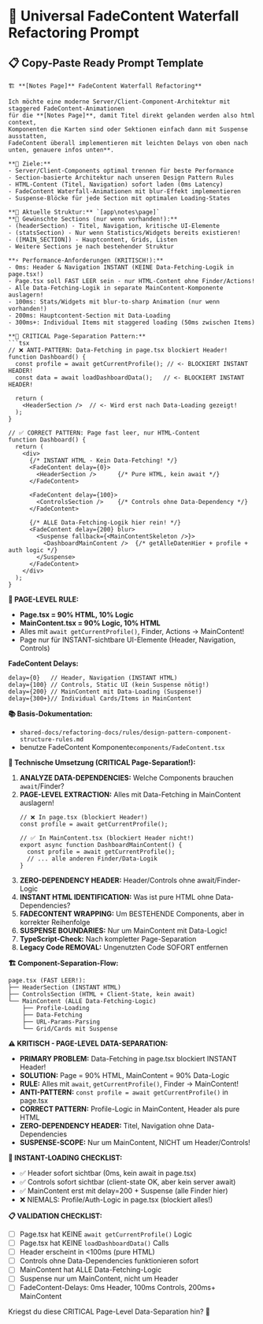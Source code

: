 # 🎨 Universal FadeContent Waterfall Refactoring Prompt

## 📋 Copy-Paste Ready Prompt Template

```
🏗️ **[Notes Page]** FadeContent Waterfall Refactoring**

Ich möchte eine moderne Server/Client-Component-Architektur mit staggered FadeContent-Animationen 
für die **[Notes Page]**, damit Titel direkt gelanden werden also html context, 
Komponenten die Karten sind oder Sektionen einfach dann mit Suspense ausstatten, 
FadeContent überall implementieren mit leichten Delays von oben nach unten, genauere infos unten**. 

**🎯 Ziele:**
- Server/Client-Components optimal trennen für beste Performance
- Section-basierte Architektur nach unseren Design Pattern Rules  
- HTML-Content (Titel, Navigation) sofort laden (0ms Latency)
- FadeContent Waterfall-Animationen mit blur-Effekt implementieren
- Suspense-Blöcke für jede Section mit optimalen Loading-States

**📁 Aktuelle Struktur:** `[app\notes\page]`
**🎨 Gewünschte Sections (nur wenn vorhanden!):**
- (headerSection) - Titel, Navigation, kritische UI-Elemente
- (statsSection) - Nur wenn Statistics/Widgets bereits existieren! 
- ([MAIN_SECTION]) - Hauptcontent, Grids, Listen
- Weitere Sections je nach bestehender Struktur

**⚡ Performance-Anforderungen (KRITISCH!):**
- 0ms: Header & Navigation INSTANT (KEINE Data-Fetching-Logik in page.tsx!)
- Page.tsx soll FAST LEER sein - nur HTML-Content ohne Finder/Actions!
- Alle Data-Fetching-Logik in separate MainContent-Komponente auslagern!
- 100ms: Stats/Widgets mit blur-to-sharp Animation (nur wenn vorhanden!)
- 200ms: Hauptcontent-Section mit Data-Loading
- 300ms+: Individual Items mit staggered loading (50ms zwischen Items)

**🌊 CRITICAL Page-Separation Pattern:**
```tsx
// ❌ ANTI-PATTERN: Data-Fetching in page.tsx blockiert Header!
function Dashboard() {
  const profile = await getCurrentProfile(); // <- BLOCKIERT INSTANT HEADER!
  const data = await loadDashboardData();   // <- BLOCKIERT INSTANT HEADER!
  
  return (
    <HeaderSection />  // <- Wird erst nach Data-Loading gezeigt!
  );
}

// ✅ CORRECT PATTERN: Page fast leer, nur HTML-Content
function Dashboard() {
  return (
    <div>
      {/* INSTANT HTML - Kein Data-Fetching! */}
      <FadeContent delay={0}>
        <HeaderSection />      {/* Pure HTML, kein await */}
      </FadeContent>
      
      <FadeContent delay={100}>
        <ControlsSection />    {/* Controls ohne Data-Dependency */}
      </FadeContent>
      
      {/* ALLE Data-Fetching-Logik hier rein! */}
      <FadeContent delay={200} blur>
        <Suspense fallback={<MainContentSkeleton />}>
          <DashboardMainContent />  {/* getAlleDatenHier + profile + auth logic */}
        </Suspense>
      </FadeContent>
    </div>
  );
}
```

**🚨 PAGE-LEVEL RULE:**
- **Page.tsx = 90% HTML, 10% Logic**
- **MainContent.tsx = 90% Logic, 10% HTML**
- Alles mit `await getCurrentProfile()`, Finder, Actions → MainContent!
- Page nur für INSTANT-sichtbare UI-Elemente (Header, Navigation, Controls)

**FadeContent Delays:**
```tsx
delay={0}   // Header, Navigation (INSTANT HTML)
delay={100} // Controls, Static UI (kein Suspense nötig!)
delay={200} // MainContent mit Data-Loading (Suspense!)
delay={300+}// Individual Cards/Items in MainContent
```

**📚 Basis-Dokumentation:**
- `shared-docs/refactoring-docs/rules/design-pattern-component-structure-rules.md`
- benutze FadeContent Komponente`components/FadeContent.tsx`

**🔧 Technische Umsetzung (CRITICAL Page-Separation!):**
1. **ANALYZE DATA-DEPENDENCIES:** Welche Components brauchen `await`/Finder?
2. **PAGE-LEVEL EXTRACTION:** Alles mit Data-Fetching in MainContent auslagern!
   ```tsx
   // ❌ In page.tsx (blockiert Header!)
   const profile = await getCurrentProfile();
   
   // ✅ In MainContent.tsx (blockiert Header nicht!)
   export async function DashboardMainContent() {
     const profile = await getCurrentProfile();
     // ... alle anderen Finder/Data-Logik
   }
   ```
3. **ZERO-DEPENDENCY HEADER:** Header/Controls ohne await/Finder-Logic
4. **INSTANT HTML IDENTIFICATION:** Was ist pure HTML ohne Data-Dependencies?
5. **FADECONTENT WRAPPING:** Um BESTEHENDE Components, aber in korrekter Reihenfolge
6. **SUSPENSE BOUNDARIES:** Nur um MainContent mit Data-Logic!
7. **TypeScript-Check:** Nach kompletter Page-Separation
8. **Legacy Code REMOVAL:** Ungenutzten Code SOFORT entfernen

**🏗️ Component-Separation-Flow:**
```
page.tsx (FAST LEER!):
├── HeaderSection (INSTANT HTML)
├── ControlsSection (HTML + Client-State, kein await)
└── MainContent (ALLE Data-Fetching-Logic)
    ├── Profile-Loading
    ├── Data-Fetching  
    ├── URL-Params-Parsing
    └── Grid/Cards mit Suspense
```

**⚠️ KRITISCH - PAGE-LEVEL DATA-SEPARATION:** 
- **PRIMARY PROBLEM:** Data-Fetching in page.tsx blockiert INSTANT Header!
- **SOLUTION:** Page = 90% HTML, MainContent = 90% Data-Logic
- **RULE:** Alles mit `await`, `getCurrentProfile()`, Finder → MainContent!
- **ANTI-PATTERN:** `const profile = await getCurrentProfile()` in page.tsx
- **CORRECT PATTERN:** Profile-Logic in MainContent, Header als pure HTML
- **ZERO-DEPENDENCY HEADER:** Titel, Navigation ohne Data-Dependencies
- **SUSPENSE-SCOPE:** Nur um MainContent, NICHT um Header/Controls!

**🚨 INSTANT-LOADING CHECKLIST:**
- ✅ Header sofort sichtbar (0ms, kein await in page.tsx)
- ✅ Controls sofort sichtbar (client-state OK, aber kein server await)
- ✅ MainContent erst mit delay=200 + Suspense (alle Finder hier)
- ❌ NIEMALS: Profile/Auth-Logic in page.tsx (blockiert alles!)

**📋 VALIDATION CHECKLIST:**
- [ ] Page.tsx hat KEINE `await getCurrentProfile()` Logic
- [ ] Page.tsx hat KEINE `loadDashboardData()` Calls  
- [ ] Header erscheint in <100ms (pure HTML)
- [ ] Controls ohne Data-Dependencies funktionieren sofort
- [ ] MainContent hat ALLE Data-Fetching-Logic
- [ ] Suspense nur um MainContent, nicht um Header
- [ ] FadeContent-Delays: 0ms Header, 100ms Controls, 200ms+ MainContent

Kriegst du diese CRITICAL Page-Level Data-Separation hin? 🚀